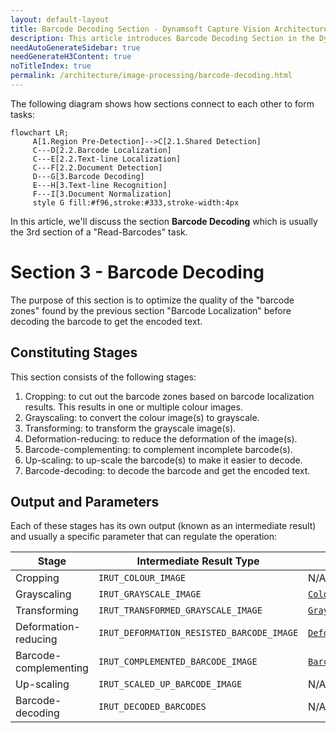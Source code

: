 ```yaml
---
layout: default-layout
title: Barcode Decoding Section - Dynamsoft Capture Vision Architecture
description: This article introduces Barcode Decoding Section in the Dynamsoft Capture Vision architecture.
needAutoGenerateSidebar: true
needGenerateH3Content: true
noTitleIndex: true
permalink: /architecture/image-processing/barcode-decoding.html
---
```


The following diagram shows how sections connect to each other to form tasks:

```mermaid
flowchart LR;
     A[1.Region Pre-Detection]-->C[2.1.Shared Detection]
     C---D[2.2.Barcode Localization]
     C---E[2.2.Text-line Localization]
     C---F[2.2.Document Detection]
     D---G[3.Barcode Decoding]
     E---H[3.Text-line Recognition]
     F---I[3.Document Normalization]
     style G fill:#f96,stroke:#333,stroke-width:4px
```

In this article, we'll discuss the section **Barcode Decoding** which is usually the 3rd section of a "Read-Barcodes" task.

# Section 3 - Barcode Decoding

The purpose of this section is to optimize the quality of the "barcode zones" found by the previous section "Barcode Localization" before decoding the barcode to get the encoded text.

## Constituting Stages

This section consists of the following stages:

1. Cropping: to cut out the barcode zones based on barcode localization results. This results in one or multiple colour images.
2. Grayscaling: to convert the colour image(s) to grayscale.
3. Transforming: to transform the grayscale image(s).
4. Deformation-reducing: to reduce the deformation of the image(s).
5. Barcode-complementing: to complement incomplete barcode(s).
6. Up-scaling: to up-scale the barcode(s) to make it easier to decode.
7. Barcode-decoding: to decode the barcode and get the encoded text.

## Output and Parameters

Each of these stages has its own output (known as an intermediate result) and usually a specific parameter that can regulate the operation:

| Stage                 | Intermediate Result Type                  | Related Parameter                                                                                                     |
| --------------------- | ----------------------------------------- | --------------------------------------------------------------------------------------------------------------------- |
| Cropping              | `IRUT_COLOUR_IMAGE`                       | N/A                                                                                                                   |
| Grayscaling           | `IRUT_GRAYSCALE_IMAGE`                    | [`ColourConversionModes`](../../parameters/reference/image-parameter/colour-conversion-modes.md)                      |
| Transforming          | `IRUT_TRANSFORMED_GRAYSCALE_IMAGE`        | [`GrayscaleTransformationModes`](../../parameters/reference/image-parameter/grayscale-transformation-modes.md)        |
| Deformation-reducing  | `IRUT_DEFORMATION_RESISTED_BARCODE_IMAGE` | [`DeformationResistingModes`](../../parameters/reference/barcode-reader-task-settings/deformation-resisting-modes.md) |
| Barcode-complementing | `IRUT_COMPLEMENTED_BARCODE_IMAGE`         | [`BarcodeComplementModes`](../../parameters/reference/barcode-reader-task-settings/barcode-complement-modes.md)       |
| Up-scaling            | `IRUT_SCALED_UP_BARCODE_IMAGE`            | N/A                                                                                                                   |
| Barcode-decoding      | `IRUT_DECODED_BARCODES`                   | N/A                                                                                                                   |